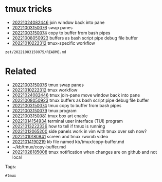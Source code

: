 # tmux tricks

- [20221024082446](/zet/20221024082446/README.md) join window back into pane
- [20221003150076](/zet/20221003150076/README.md) swap panes
- [20221003150074](/zet/20221003150074/README.md) copy to buffer from bash pipes
- [20221008050923](/zet/20221008050923/README.md) buffers as bash script pipe debug file buffer
- [20221010222312](/zet/20221010222312/README.md) tmux-specific workflow

` zet/20221003150075/README.md `

# Related

- [20221003150076](/zet/20221003150076/README.md) tmux swap panes
- [20221010222312](/zet/20221010222312/README.md) tmux workflow
- [20221024082446](/zet/20221024082446/README.md) tmux join-pane move window back into pane
- [20221008050923](/zet/20221008050923/README.md) tmux buffers as bash script pipe debug file buffer
- [20221003150074](/zet/20221003150074/README.md) tmux copy to buffer from bash pipes
- [20221003150079](/zet/20221003150079/README.md) tmux program
- [20221003150081](/zet/20221003150081/README.md) tmux box art enable
- [20221014154934](/zet/20221014154934/README.md) terminal user interface (TUI) program
- [20221013222336](/zet/20221013222336/README.md) how to tell if tmux is running
- [20221012065200](/zet/20221012065200/README.md) side panels work in vim with tmux over ssh now?
- [20221010180841](/zet/20221010180841/README.md) screen and tmux rwxrob video
- [20221014190219](/zet/20221014190219/README.md) kb file named kb/tmux/copy-buffer.md
- ~/kb/tmux/copy-buffer.md
- [20221028185008](/zet/20221028185008/README.md) tmux notification when changes are on github and not local

Tags:

    #tmux
